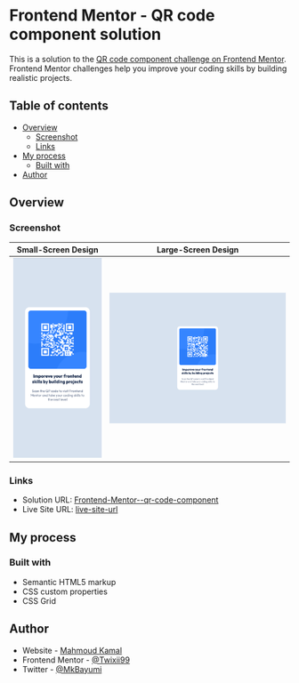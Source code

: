 # Frontend Mentor - QR code component solution

This is a solution to the [QR code component challenge on Frontend Mentor](https://www.frontendmentor.io/challenges/qr-code-component-iux_sIO_H). Frontend Mentor challenges help you improve your coding skills by building realistic projects. 

## Table of contents

- [Overview](#overview)
  - [Screenshot](#screenshot)
  - [Links](#links)
- [My process](#my-process)
  - [Built with](#built-with)
- [Author](#author)

## Overview

### Screenshot

Small-Screen Design        |  Large-Screen Design
:-------------------------:|:-------------------------:
![](screenshots/Mobile.png)  |  ![](screenshots/Desktop.png)


### Links

- Solution URL: [Frontend-Mentor--qr-code-component](https://github.com/Twixii99/Frontend-Mentor--qr-code-component)
- Live Site URL: [live-site-url](https://twixii99.github.io/Frontend-Mentor--qr-code-component/)

## My process

### Built with

- Semantic HTML5 markup
- CSS custom properties
- CSS Grid

## Author

- Website - [Mahmoud Kamal](https://www.linkedin.com/in/mahmoud-kamal-120176169/)
- Frontend Mentor - [@Twixii99](https://www.frontendmentor.io/profile/Twixii99)
- Twitter - [@MkBayumi](https://twitter.com/MkBayumi)
